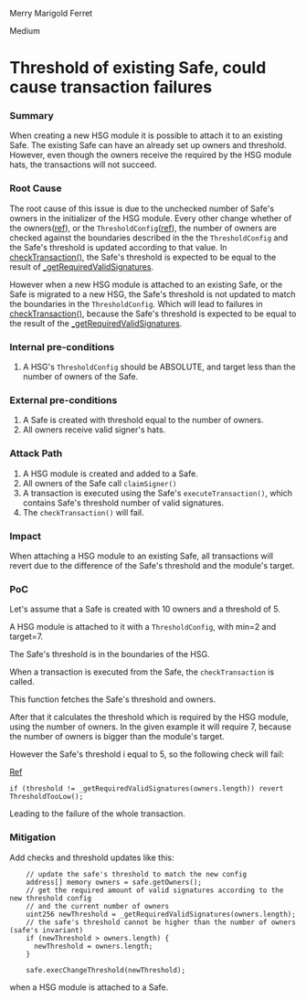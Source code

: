 Merry Marigold Ferret

Medium

# Threshold of existing Safe, could cause transaction failures

### Summary

When creating a new HSG module it is possible to attach it to an existing Safe. The existing Safe can have an already set up owners and threshold. However, even though the owners receive the required by the HSG module hats, the transactions will not succeed. 

### Root Cause

The root cause of this issue is due to the unchecked number of Safe's owners in the initializer of the HSG module. Every other change whether of the owners([ref](https://github.com/sherlock-audit/2024-11-hats-protocol/blob/main/hats-zodiac/src/HatsSignerGate.sol#L721-L746)), or the `ThresholdConfig`([ref](https://github.com/sherlock-audit/2024-11-hats-protocol/blob/main/hats-zodiac/src/HatsSignerGate.sol#L315-L331)), the number of owners are checked against the boundaries described in the the `ThresholdConfig` and the Safe's threshold is updated according to that value. In [checkTransaction()](https://github.com/sherlock-audit/2024-11-hats-protocol/blob/main/hats-zodiac/src/HatsSignerGate.sol#L400), the Safe's threshold is expected to be equal to the result of [_getRequiredValidSignatures](https://github.com/sherlock-audit/2024-11-hats-protocol/blob/main/hats-zodiac/src/HatsSignerGate.sol#L777).

However when a new HSG module is attached to an existing Safe, or the Safe is migrated to a new HSG, the Safe's threshold is not updated to match the boundaries in the `ThresholdConfig`. Which will lead to failures in [checkTransaction()](https://github.com/sherlock-audit/2024-11-hats-protocol/blob/main/hats-zodiac/src/HatsSignerGate.sol#L400), because the Safe's threshold is expected to be equal to the result of the  [_getRequiredValidSignatures](https://github.com/sherlock-audit/2024-11-hats-protocol/blob/main/hats-zodiac/src/HatsSignerGate.sol#L777).

### Internal pre-conditions

1. A HSG's `ThresholdConfig` should be ABSOLUTE, and target less than the number of owners of the Safe. 

### External pre-conditions

1. A Safe is created with threshold equal to the number of owners.
2. All owners receive valid signer's hats. 

### Attack Path

1. A HSG module is created and added to a Safe.
2. All owners of the Safe call `claimSigner()`
3. A transaction is executed using the Safe's `executeTransaction()`, which contains Safe's threshold number of valid signatures.
4. The `checkTransaction()` will fail.

### Impact

When attaching a HSG module to an existing Safe, all transactions will revert due to the difference of the Safe's threshold and the module's target.

### PoC

Let's assume that a Safe is created with 10 owners and a threshold of 5.

A HSG module is attached to it with a `ThresholdConfig`, with min=2 and target=7.

The Safe's threshold is in the boundaries of the HSG.

When a transaction is executed from the Safe, the `checkTransaction` is called.

This function fetches the Safe's threshold and owners. 

After that it calculates the threshold which is required by the HSG module, using the number of owners. 
In the given example it will require 7, because the number of owners is bigger than the module's target.

However the Safe's threshold i equal to 5, so the following check will fail:

[Ref](https://github.com/sherlock-audit/2024-11-hats-protocol/blob/main/hats-zodiac/src/HatsSignerGate.sol#L487C5-L487C91)
```solidity
if (threshold != _getRequiredValidSignatures(owners.length)) revert ThresholdTooLow();
```

Leading to the failure of the whole transaction.

### Mitigation

Add checks and threshold updates like this:
```solidity
    // update the safe's threshold to match the new config
    address[] memory owners = safe.getOwners();
    // get the required amount of valid signatures according to the new threshold config
    // and the current number of owners
    uint256 newThreshold = _getRequiredValidSignatures(owners.length);
    // the safe's threshold cannot be higher than the number of owners (safe's invariant)
    if (newThreshold > owners.length) {
      newThreshold = owners.length;
    }

    safe.execChangeThreshold(newThreshold);
```
when a HSG module is attached to a Safe.